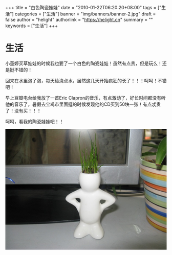 +++
title = "白色陶瓷娃娃"
date = "2010-01-22T06:20:20+08:00"
tags = ["生活"]
categories = ["生活"]
banner = "img/banners/banner-2.jpg"
draft = false
author = "helight"
authorlink = "https://helight.cn"
summary = ""
keywords = ["生活"]
+++

# 生活
小董婷买草娃娃的时候我也要了一个白色的陶瓷娃娃！虽然有点贵，但是玩么！还是挺不错的！

回来在水里泡了泡，每天给浇点水，居然这几天开始疯狂的长了！！！呵呵！不错吧！

早上豆瓣电台给我放了一首Eric Clapron的音乐，有点激动了，好长时间都没有听他的音乐了，暑假去宝鸡市里面逛的时候发现他的CD买到50块一张！有点忒贵了！没有买！！！

呵呵，看我的陶瓷娃娃吧！！

![](../../imgs/2010/01/p384100200.jpg)
